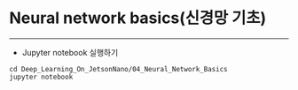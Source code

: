 # Neural network basics(신경망 기초)
***
* Jupyter notebook 실행하기
```
cd Deep_Learning_On_JetsonNano/04_Neural_Network_Basics
jupyter notebook
```
